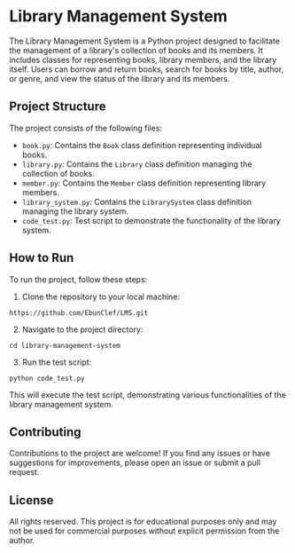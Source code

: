 # Library Management System

The Library Management System is a Python project designed to facilitate the management of a library's collection of books and its members. It includes classes for representing books, library members, and the library itself. Users can borrow and return books, search for books by title, author, or genre, and view the status of the library and its members.

## Project Structure

The project consists of the following files:

- `book.py`: Contains the `Book` class definition representing individual books.
- `library.py`: Contains the `Library` class definition managing the collection of books.
- `member.py`: Contains the `Member` class definition representing library members.
- `library_system.py`: Contains the `LibrarySystem` class definition managing the library system.
- `code_test.py`: Test script to demonstrate the functionality of the library system.

## How to Run

To run the project, follow these steps:

1. Clone the repository to your local machine:

```
https://github.com/EbunClef/LMS.git
```

2. Navigate to the project directory:

```
cd library-management-system
```

3. Run the test script:

```
python code_test.py
```

This will execute the test script, demonstrating various functionalities of the library management system.

## Contributing

Contributions to the project are welcome! If you find any issues or have suggestions for improvements, please open an issue or submit a pull request.

## License

All rights reserved. This project is for educational purposes only and may not be used for commercial purposes without explicit permission from the author.
